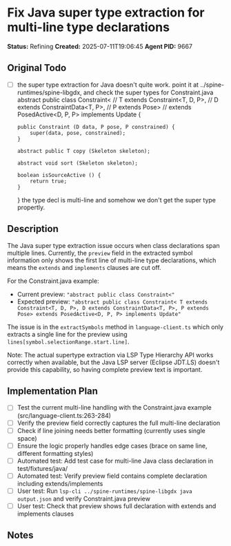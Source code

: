 # Fix Java super type extraction for multi-line type declarations

**Status:** Refining
**Created:** 2025-07-11T19:06:45
**Agent PID:** 9667

## Original Todo
- [ ] the super type
  extraction for Java doesn't quite work. point it at
  ../spine-runtimes/spine-libgdx, and check the super types for
  Constraint.java abstract public class Constraint< //
      T extends Constraint<T, D, P>, //
      D extends ConstraintData<T, P>, //
      P extends Pose> //
      extends PosedActive<D, P, P> implements Update {

      public Constraint (D data, P pose, P constrained) {
          super(data, pose, constrained);
      }

      abstract public T copy (Skeleton skeleton);

      abstract void sort (Skeleton skeleton);

      boolean isSourceActive () {
          return true;
      }
  }
  the type decl is multi-line and somehow we don't get the super type
  propertly.

## Description
The Java super type extraction issue occurs when class declarations span multiple lines. Currently, the `preview` field in the extracted symbol information only shows the first line of multi-line type declarations, which means the `extends` and `implements` clauses are cut off.

For the Constraint.java example:
- Current preview: `"abstract public class Constraint<"`
- Expected preview: `"abstract public class Constraint< T extends Constraint<T, D, P>, D extends ConstraintData<T, P>, P extends Pose> extends PosedActive<D, P, P> implements Update"`

The issue is in the `extractSymbols` method in `language-client.ts` which only extracts a single line for the preview using `lines[symbol.selectionRange.start.line]`.

Note: The actual supertype extraction via LSP Type Hierarchy API works correctly when available, but the Java LSP server (Eclipse JDT.LS) doesn't provide this capability, so having complete preview text is important.

## Implementation Plan
- [ ] Test the current multi-line handling with the Constraint.java example (src/language-client.ts:263-284)
- [ ] Verify the preview field correctly captures the full multi-line declaration
- [ ] Check if line joining needs better formatting (currently uses single space)
- [ ] Ensure the logic properly handles edge cases (brace on same line, different formatting styles)
- [ ] Automated test: Add test case for multi-line Java class declaration in test/fixtures/java/
- [ ] Automated test: Verify preview field contains complete declaration including extends/implements
- [ ] User test: Run `lsp-cli ../spine-runtimes/spine-libgdx java output.json` and verify Constraint.java preview
- [ ] User test: Check that preview shows full declaration with extends and implements clauses

## Notes